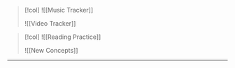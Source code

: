 
> [!col]
> ![[Music Tracker]]
>
> ![[Video Tracker]]

> [!col]
> ![[Reading Practice]]
> 
> ![[New Concepts]]

---
